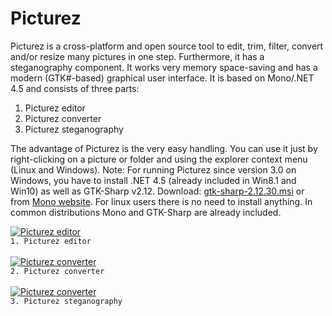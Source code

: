 # Picturez
Picturez is a cross-platform and open source tool to edit, trim, filter, convert and/or resize many pictures in one step. Furthermore, it has a steganography component. It works very memory space-saving and has a modern (GTK#-based) graphical user interface. It is based on Mono/.NET 4.5 and consists of three parts: 
 
1. Picturez editor
2. Picturez converter
3. Picturez steganography
 
The advantage of Picturez is the very easy handling. You can use it just by right-clicking on a picture or folder and using the explorer context menu (Linux and Windows). 
Note: For running Picturez since version 3.0 on Windows, you have to install .NET 4.5 (already included in Win8.1 and Win10) as well as GTK-Sharp v2.12. Download: <a href="http://download.xamarin.com/GTKforWindows/Windows/gtk-sharp-2.12.30.msi" target="_blank">gtk-sharp-2.12.30.msi</a> or from <a href="http://www.mono-project.com/download/#download-win" target="_blank">Mono website</a>. For linux users there is no need to install anything. In common distributions Mono and GTK-Sharp are already included.

 
<a href="http://picturez-project.de/pictures/editor.png"><img src="http://picturez-project.de/pictures/editor_thumb.jpg" alt="Picturez editor" border="0"></a>
</br>`1. Picturez editor`
</br> 
</br>
<a href="http://picturez-project.de/pictures/editor.png"><img src="http://picturez-project.de/pictures/converter_thumb.jpg" alt="Picturez converter" border="0"></a>
</br>`2. Picturez converter`
</br>
</br>
<a href="http://picturez-project.de/pictures/steno.png"><img src="http://picturez-project.de/pictures/steno_thumb.jpg" alt="Picturez converter" border="0"></a>
</br>`3. Picturez steganography`
</br>
</br>
